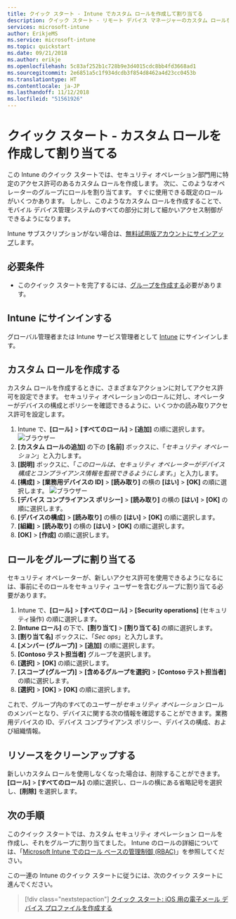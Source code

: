 ```yaml
---
title: クイック スタート - Intune でカスタム ロールを作成して割り当てる
description: クイック スタート - リモート デバイス マネージャーのカスタム ロールを作成して割り当てます。
services: microsoft-intune
author: ErikjeMS
ms.service: microsoft-intune
ms.topic: quickstart
ms.date: 09/21/2018
ms.author: erikje
ms.openlocfilehash: 5c83af252b1c728b9e3d4015cdc8bb4fd3668ad1
ms.sourcegitcommit: 2e6851a5c1f934dcdb3f854d8462a4d23cc0453b
ms.translationtype: HT
ms.contentlocale: ja-JP
ms.lasthandoff: 11/12/2018
ms.locfileid: "51561926"
---
```

# <a name="quickstart-create-and-assign-a-custom-role"></a>クイック スタート - カスタム ロールを作成して割り当てる

この Intune のクイック スタートでは、セキュリティ オペレーション部門用に特定のアクセス許可のあるカスタム ロールを作成します。 次に、このようなオペレーターのグループにロールを割り当てます。 すぐに使用できる既定のロールがいくつかあります。 しかし、このようなカスタム ロールを作成することで、モバイル デバイス管理システムのすべての部分に対して細かいアクセス制御ができるようになります。

Intune サブスクリプションがない場合は、[無料試用版アカウントにサインアップ](free-trial-sign-up.md)します。

## <a name="prerequisites"></a>必要条件

- このクイック スタートを完了するには、[グループを作成する](quickstart-create-group.md)必要があります。

## <a name="sign-in-to-intune"></a>Intune にサインインする

グローバル管理者または Intune サービス管理者として [Intune](https://aka.ms/intuneportal) にサインインします。

## <a name="create-a-custom-role"></a>カスタム ロールを作成する

カスタム ロールを作成するときに、さまざまなアクションに対してアクセス許可を設定できます。 セキュリティ オペレーションのロールに対し、オペレーターがデバイスの構成とポリシーを確認できるように、いくつかの読み取りアクセス許可を設定します。

1. Intune で、**[ロール]** > **[すべてのロール]** > **[追加]** の順に選択します。
![ブラウザー](media/quickstart-create-custom-role/add-custom-role.png)
2. **[カスタム ロールの追加]** の下の **[名前]** ボックスに、「*セキュリティ オペレーション*」と入力します。
3. **[説明]** ボックスに、「*このロールは、セキュリティ オペレーターがデバイス構成とコンプライアンス情報を監視できるようにします。*」と入力します。
4. **[構成]** > **[業務用デバイスの ID]** > **[読み取り]** の横の **[はい]** > **[OK]** の順に選択します。
![ブラウザー](media/quickstart-create-custom-role/corp-device-id-read.png)
5. **[デバイス コンプライアンス ポリシー]** > **[読み取り]** の横の **[はい]** > **[OK]** の順に選択します。
6. **[デバイスの構成]** > **[読み取り]** の横の **[はい]** > **[OK]** の順に選択します。
7. **[組織]** > **[読み取り]** の横の **[はい]** > **[OK]** の順に選択します。
8. **[OK]** > **[作成]** の順に選択します。

## <a name="assign-the-role-to-a-group"></a>ロールをグループに割り当てる

セキュリティ オペレーターが、新しいアクセス許可を使用できるようになるには、事前にそのロールをセキュリティ ユーザーを含むグループに割り当てる必要があります。

1. Intune で、**[ロール]** > **[すべてのロール]** > **[Security operations]** \(セキュリティ操作\) の順に選択します。
2. **[Intune ロール]** の下で、**[割り当て]** > **[割り当てる]** の順に選択します。
3. **[割り当て名]** ボックスに、「*Sec ops*」と入力します。
4. **[メンバー (グループ)]** > **[追加]** の順に選択します。
5. **[Contoso テスト担当者]** グループを選択します。
6. **[選択]** > **[OK]** の順に選択します。
7. **[スコープ (グループ)]** > **[含めるグループを選択]** > **[Contoso テスト担当者]** の順に選択します。
8. **[選択]** > **[OK]** > **[OK]** の順に選択します。

これで、グループ内のすべてのユーザーが*セキュリティ オペレーション* ロールのメンバーとなり、デバイスに関する次の情報を確認することができます。業務用デバイスの ID、デバイス コンプライアンス ポリシー、デバイスの構成、および組織情報。

## <a name="clean-up-resources"></a>リソースをクリーンアップする

新しいカスタム ロールを使用しなくなった場合は、削除することができます。 **[ロール]** > **[すべてのロール]** の順に選択し、ロールの横にある省略記号を選択し、**[削除]** を選択します。

## <a name="next-steps"></a>次の手順

このクイック スタートでは、カスタム セキュリティ オペレーション ロールを作成し、それをグループに割り当てました。 Intune のロールの詳細については、「[Microsoft Intune でのロール ベースの管理制御 (RBAC)](role-based-access-control.md)」を参照してください。

この一連の Intune のクイック スタートに従うには、次のクイック スタートに進んでください。

> [!div class="nextstepaction"]
> [クイック スタート: iOS 用の電子メール デバイス プロファイルを作成する](quickstart-email-profile.md)
